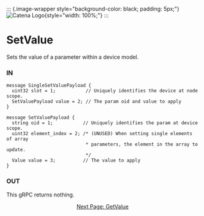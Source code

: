 ::: {.image-wrapper style="background-color: black; padding: 5px;"}
![Catena Logo](../images/Catena%20Logo_PMS2191%20&%20White.png){style="width: 100%;"}
:::

# SetValue
Sets the value of a parameter within a device model.

### IN
```
message SingleSetValuePayload {
  uint32 slot = 1;           // Uniquely identifies the device at node scope.
  SetValuePayload value = 2; // The param oid and value to apply
}

message SetValuePayload {
  string oid = 1;           // Uniquely identifies the param at device scope.
  uint32 element_index = 2; /* (UNUSED) When setting single elements of array
                             * parameters, the element in the array to update.
                             */
  Value value = 3;          // The value to apply
}
```

### OUT
This gRPC returns nothing.

<div style="text-align: center">

[Next Page: GetValue](GetValue.html)

</div>